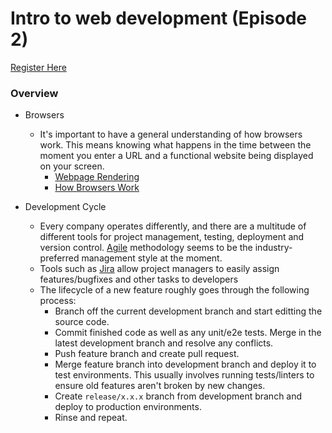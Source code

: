 # Intro to web development (Episode 2)
[Register Here](https://us02web.zoom.us/meeting/register/tZ0kduurpzoqH9ONpGazYfru3DxT5U4m0syE)

### Overview
- Browsers
    - It's important to have a general understanding of how browsers work. This means knowing what happens in the time between the moment you enter a URL and a functional website being displayed on your screen.
        - [Webpage Rendering](http://frontendbabel.info/articles/webpage-rendering-101/)
        - [How Browsers Work](https://www.html5rocks.com/en/tutorials/internals/howbrowserswork/#The_browser_high_level_structure)

- Development Cycle
    - Every company operates differently, and there are a multitude of different tools for project management, testing, deployment and version control. [Agile](https://www.agilealliance.org/agile101/) methodology seems to be the industry-preferred management style at the moment.
    - Tools such as [Jira](https://www.atlassian.com/software/jira) allow project managers to easily assign features/bugfixes and other tasks to developers
    - The lifecycle of a new feature roughly goes through the following process:
        - Branch off the current development branch and start editting the source code.
        - Commit finished code as well as any unit/e2e tests. Merge in the latest development branch and resolve any conflicts.
        - Push feature branch and create pull request.
        - Merge feature branch into development branch and deploy it to test environments. This usually involves running tests/linters to ensure old features aren't broken by new changes.
        - Create `release/x.x.x` branch from development branch and deploy to production environments.
        - Rinse and repeat.
